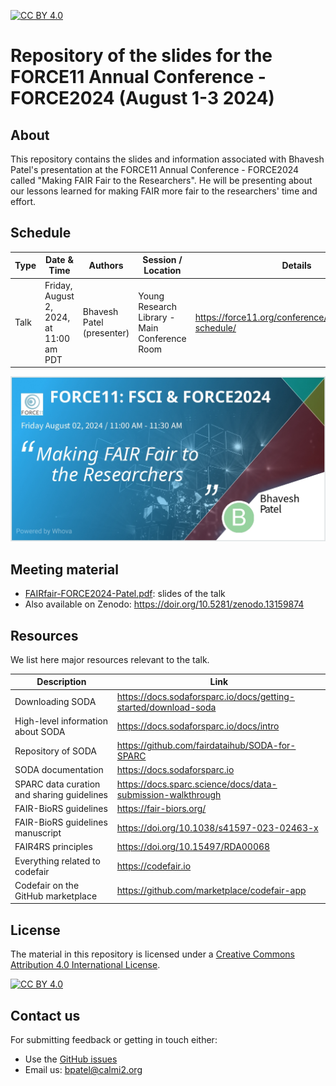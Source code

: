 [![CC BY 4.0][cc-by-shield]][cc-by]

[cc-by]: http://creativecommons.org/licenses/by/4.0/
[cc-by-shield]: https://img.shields.io/badge/License-CC%20BY%204.0-lightgrey.svg
[cc-by-image]: https://i.creativecommons.org/l/by/4.0/88x31.png

# Repository of the slides for the FORCE11 Annual Conference - FORCE2024 (August 1-3 2024)

## About

This repository contains the slides and information associated with Bhavesh Patel's presentation at the FORCE11 Annual Conference - FORCE2024 called "Making FAIR Fair to the Researchers". He will be presenting about our lessons learned for making FAIR more fair to the researchers' time and effort.

## Schedule

| Type            | Date & Time             | Authors                          | Session / Location                                              | Details |
| --------------- | -----------------|--------------------------------- |------------------------------------------------------ |------------------- |
| Talk      |  Friday, August 2, 2024, at 11:00 am PDT | Bhavesh Patel (presenter)|  Young Research Library - Main Conference Room | https://force11.org/conference/post/force2024-schedule/

<p align="center">
  <img src="force2024-patel.png" alt="interface" width="600">
  <br/>
  </img>
</p>


## Meeting material
- [FAIRfair-FORCE2024-Patel.pdf](FAIRfair-FORCE2024-Patel.pdf): slides of the talk
- Also available on Zenodo: https://doir.org/10.5281/zenodo.13159874

## Resources

We list here major resources relevant to the talk.

| Description                                         | Link                                                              |
| --------------------------------------------------  | ----------------------------------------------------------------- |
| Downloading SODA                             | https://docs.sodaforsparc.io/docs/getting-started/download-soda |
| High-level information about SODA                             | https://docs.sodaforsparc.io/docs/intro  |
| Repository of SODA             | https://github.com/fairdataihub/SODA-for-SPARC|
| SODA documentation  | https://docs.sodaforsparc.io |
| SPARC data curation and sharing guidelines  | https://docs.sparc.science/docs/data-submission-walkthrough |
| FAIR-BioRS guidelines                           | https://fair-biors.org/ |
| FAIR-BioRS guidelines manuscript                          | https://doi.org/10.1038/s41597-023-02463-x |
| FAIR4RS principles                          | https://doi.org/10.15497/RDA00068 |
| Everything related to codefair                         | https://codefair.io |
| Codefair on the GitHub marketplace                         | https://github.com/marketplace/codefair-app |



## License
The material in this repository is licensed under a
[Creative Commons Attribution 4.0 International License][cc-by].

[![CC BY 4.0][cc-by-image]][cc-by]

## Contact us
For submitting feedback or getting in touch either:
- Use the [GitHub issues](https://github.com/fairdataihub/FAIRfair-FORCE2024/issues) 
- Email us: bpatel@calmi2.org

